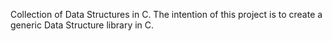 Collection of Data Structures in C.
The intention of this project is to create a generic
Data Structure library in C.